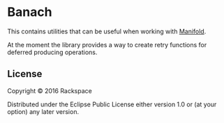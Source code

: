 # Banach

This contains utilities that can be useful when working with [Manifold](https://github.com/ztellman/manifold).

At the moment the library provides a way to create retry functions for deferred
producing operations.


## License

Copyright © 2016 Rackspace

Distributed under the Eclipse Public License either version 1.0 or (at
your option) any later version.
